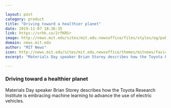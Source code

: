 ```yaml
---

layout: post
category: product
title: "Driving toward a healthier planet"
date: 2019-11-07 18:36:35
link: https://vrhk.co/2rfKRSr
image: http://news.mit.edu/sites/mit.edu.newsoffice/files/styles/og/public/images/2019/Brian-Storey-MIT-Materials-Day-2019.png
domain: news.mit.edu
author: "MIT News"
icon: http://news.mit.edu/sites/mit.edu.newsoffice/themes/mitnews/favicon.ico
excerpt: "Materials Day speaker Brian Storey describes how the Toyota Research Institute is embracing machine learning to advance the use of electric vehicles."

---
```


### Driving toward a healthier planet

Materials Day speaker Brian Storey describes how the Toyota Research Institute is embracing machine learning to advance the use of electric vehicles.